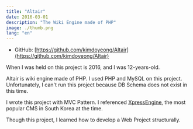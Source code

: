 ```yaml
---
title: "Altair"
date: 2016-03-01
description: "The Wiki Engine made of PHP"
image: ./thumb.png
lang: "en"
---
```

* GitHub: [https://github.com/kimdoyeong/Altair](https://github.com/kimdoyeong/Altair)

When I was held on this project is 2016, and I was 12-years-old.

Altair is wiki engine made of PHP. I used PHP and MySQL on this project. Unfortunately, I can't run this project because DB Schema does not exist in this time.

I wrote this project with MVC Pattern. I referenced [XpressEngine](https://github.com/xpressengine/xpressengine), the most popular CMS in South Korea at the time.

Though this project, I learned how to develop a Web Project structurally.